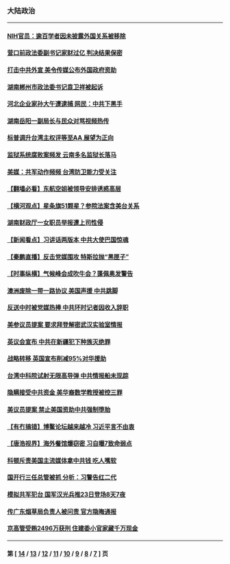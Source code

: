 ### 大陆政治
---
#### [NIH官员：逾百学者因未披露外国关系被移除](../../pages/ncid277/n12900573.md) 
#### [营口前政法委副书记家财过亿 判决结果保密](../../pages/ncid277/n12900260.md) 
#### [打击中共外宣 美令传媒公布外国政府资助](../../pages/ncid277/n12900339.md) 
#### [湖南郴州市政法委书记袁卫祥被起诉](../../pages/ncid277/n12900150.md) 
#### [河北企业家孙大午遭逮捕 网民：中共下黑手](../../pages/ncid277/n12899943.md) 
#### [湖南岳阳一副局长与民众对骂视频热传](../../pages/ncid277/n12899665.md) 
#### [标普调升台湾主权评等至AA 展望为正向](../../pages/ncid277/n12899669.md) 
#### [监狱系统腐败案频发 云南多名监狱长落马](../../pages/ncid277/n12899506.md) 
#### [美媒：共军动作频频 台湾防卫能力受关注](../../pages/ncid277/n12899389.md) 
#### [【翻墙必看】东航空姐被领导安排诱惑高层](../../pages/ncid277/n12899199.md) 
#### [【横河观点】星条旗51颗星？参院法案含美台关系](../../pages/ncid277/n12899168.md) 
#### [湖南财政厅一女职员举报遭上司性侵](../../pages/ncid277/n12899341.md) 
#### [【新闻看点】习讲话两版本 中共大使巴国惊魂](../../pages/ncid277/n12898524.md) 
#### [【秦鹏直播】反击党媒围攻 特斯拉抛“黑匣子”](../../pages/ncid277/n12899045.md) 
#### [【时事纵横】气候峰会成吹牛会？蓬佩奥发警告](../../pages/ncid277/n12898974.md) 
#### [澳洲废除一带一路协议 美国声援 中共跳脚](../../pages/ncid277/n12898768.md) 
#### [反送中时被党媒热捧 中共环时记者因收入辞职](../../pages/ncid277/n12898609.md) 
#### [美参议员提案 要求拜登解密武汉实验室情报](../../pages/ncid277/n12898787.md) 
#### [英议会宣布 中共在新疆犯下种族灭绝罪](../../pages/ncid277/n12898674.md) 
#### [战略转移 英国宣布削减95%对华援助](../../pages/ncid277/n12898513.md) 
#### [台湾中科院试射无限高导弹 中共情报船未现踪](../../pages/ncid277/n12898542.md) 
#### [隐瞒接受中共资金 美华裔数学教授被控三罪](../../pages/ncid277/n12898336.md) 
#### [美议员提案 禁止美国资助中共强制堕胎](../../pages/ncid277/n12898274.md) 
#### [【有冇搞错】博鳌论坛越来越冷 习近平言不由衷](../../pages/ncid277/n12896200.md) 
#### [【唐浩视界】海外餐馆爆窃密 习自曝7致命弱点](../../pages/ncid277/n12897893.md) 
#### [科顿斥责美国主流媒体拿中共钱 吃人嘴软](../../pages/ncid277/n12898127.md) 
#### [国开行三任总管被抓 分析：习警告红二代](../../pages/ncid277/n12897008.md) 
#### [模拟共军犯台 国军汉光兵推23日登场8天7夜](../../pages/ncid277/n12897479.md) 
#### [传广东烟草局负责人被问责 官方隐晦通报](../../pages/ncid277/n12897090.md) 
#### [京高管受贿2496万获刑 住建委小官家藏千万现金](../../pages/ncid277/n12897261.md) 

---
#### 第 [ [14](./14.md) / [13](./13.md) / [12](./12.md) / [11](./11.md) / [10](./10.md) / [9](./9.md) / [8](./8.md) / [7](./7.md) ] 页
